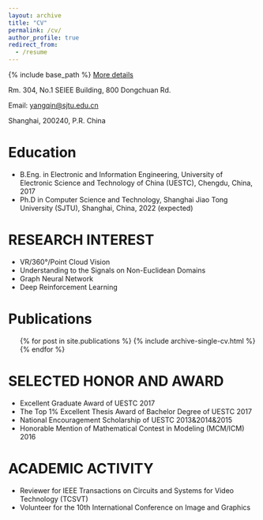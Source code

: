 ```yaml
---
layout: archive
title: "CV"
permalink: /cv/
author_profile: true
redirect_from:
  - /resume
---
```


{% include base_path %}
<a href="http://QinYang12.github.io/files/icip-18.pdf">More details</a>

Rm. 304, No.1 SEIEE Building, 800 Dongchuan Rd.

Email: yangqin@sjtu.edu.cn

Shanghai, 200240, P.R. China

Education
======
* B.Eng. in Electronic and Information Engineering, University of Electronic Science and Technology of China (UESTC), Chengdu, China, 2017
* Ph.D in Computer Science and Technology, Shanghai Jiao Tong University (SJTU), Shanghai, China, 2022 (expected)

RESEARCH INTEREST
======
* VR/360°/Point Cloud Vision
* Understanding to the Signals on Non-Euclidean Domains
* Graph Neural Network
* Deep Reinforcement Learning


Publications
======
  <ul>{% for post in site.publications %}
    {% include archive-single-cv.html %}
  {% endfor %}</ul>
  
SELECTED HONOR AND AWARD
======
* Excellent Graduate Award of UESTC 2017
* The Top 1% Excellent Thesis Award of Bachelor Degree of UESTC 2017
* National Encouragement Scholarship of UESTC 2013&2014&2015
* Honorable Mention of Mathematical Contest in Modeling (MCM/ICM) 2016

ACADEMIC ACTIVITY
======
* Reviewer for IEEE Transactions on Circuits and Systems for Video Technology (TCSVT)
* Volunteer for the 10th International Conference on Image and Graphics
